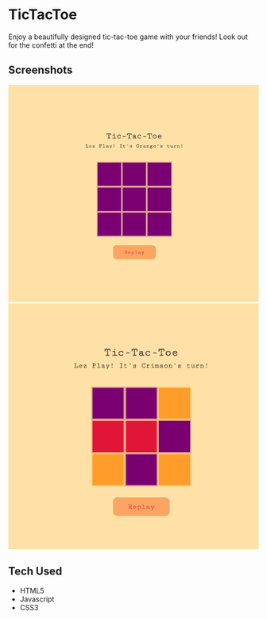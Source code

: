 # TicTacToe
Enjoy a beautifully designed tic-tac-toe game with your friends! Look out for the confetti at the end! 

## Screenshots 
![board](images/bord.png)
![boardgame](images/playboard.png)


## Tech Used 
- HTML5 
- Javascript 
- CSS3


